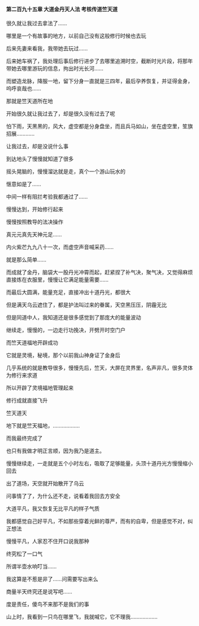 #### 第二百九十五章 大道金丹天人法 考核传道竺天道

很久就让我过去拿法了……

哪里是一个有故事的地方，以前自己没有这般修行时候也去玩

后来先妻来看我，我带她去玩过……

后来她车祸了，我处理后事后修行进步了去哪里追溯时空，截断时光片段，将那年带她去哪里游玩的信息，拘出时光长河……

而塑造龙脉，降服一地，留下分身一直就是三四年，最后孕养恢复，并证得金身，呜呼哀哉也……


那就是竺天道所在地

开始很久就让我过去了，却是很久没有过去了呢

怕下雨，天黑黑的，风大，虚空都是分身盘坐，而且兵马如山，坐在虚空里，笙旗招展…………

让我过去，却是没说什么事

到达地头了慢慢就知道了很多

摇头晃脑的，慢慢溜达就是走，真个一个游山玩水的

惬意如是了……

中间一样有阻拦考验我都通过了……

慢慢达到，开始修行起来

慢慢按照教导的法决操作

真元元真先天神元足……

内火紫芒九九八十一次，而虚空声音喊采药……

就是那么简单……

而成就了金丹，脑袋大一股丹光冲霄而起，赶紧捏了补气决，聚气决，又觉得麻烦直接炼在衣服里，慢慢让它满足能量需要……

而最后大圆满，能量充足，直接冲出十道丹光，都很大

但是满天乌云遮住了，都是护法叫过来的眷属，天空黑压压，阴霾无比

但是同道中人，我知道还是很多感觉到了那庞大的能量波动

继续走，慢慢的，一边走行功挽决，开劈开时空门户

而竺天道福地开辟成功

它就是灵境，秘境，那个以前我山神身证了金身后

几乎系统的就是教导很多，慢慢先后，竺天，大屏在灵界里，名声非凡，很多灵体为修行来求道

所以开辟了灵境福地管理起来

修行成就直接飞升

竺天道天

地下就是竺天福地，………………


而我最终完成了

也只有我做才明正言顺，因为我乃是道主。


慢慢继续走，一走就是五个小时左右，吸取了足够能量，头顶十道丹光方慢慢缩小回去


出了道场，天空就开始散开了乌云

问事情了了，为什么还不走，说看着我回去方安全


大道平凡，我又恢复无比平凡的样子气质


我都感觉自己好平凡，不如那些穿着光鲜的尊严，而有的自卑，但是感觉不对，纠正想法


慢慢平凡，人家忍不住开口说我那种

终究松了一口气

所谓半壶水响叮当……

我这算是不惹是非了……问需要写出来么

商量半天终究还是说写吧……

度是责任，傻鸟不来那不是我们的事

山上时，我看到一只鸟在哪里飞，我就喊它，它不理我………………

